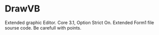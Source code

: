 # DrawVB
Extended graphic Editor.
Core 3.1, Option Strict On.
Extended Form1 file sourse code.
Be carefull with points.
